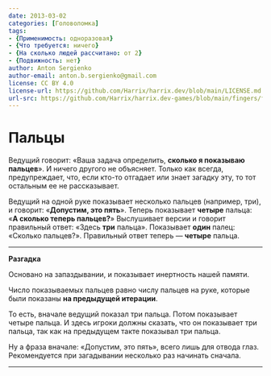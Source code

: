 ```yaml
---
date: 2013-03-02
categories: [Головоломка]
tags:
- {Применимость: одноразовая}
- {Что требуется: ничего}
- {На сколько людей рассчитано: от 2}
- {Подвижность: нет}
author: Anton Sergienko
author-email: anton.b.sergienko@gmail.com
license: CC BY 4.0
license-url: https://github.com/Harrix/harrix.dev/blob/main/LICENSE.md
url-src: https://github.com/Harrix/harrix.dev-games/blob/main/fingers/fingers.md
---
```


# Пальцы

Ведущий говорит: «Ваша задача определить, **сколько я показываю пальцев**». И ничего другого не объясняет. Только как всегда, предупреждает, что, если кто-то отгадает или знает загадку эту, то тот остальным ее не рассказывает.

Ведущий на одной руке показывает несколько пальцев (например, три), и говорит: «**Допустим, это пять**». Теперь показывает **четыре** пальца: «**А сколько теперь пальцев?**» Выслушивает версии и говорит правильный ответ: «Здесь **три** пальца». Показывает **один** палец: «Сколько пальцев?». Правильный ответ теперь — **четыре** пальца.

---

**Разгадка** <!-- !details -->

Основано на запаздывании, и показывает инертность нашей памяти.

Число показываемых пальцев равно числу пальцев на руке, которые были показаны **на предыдущей итерации**.

То есть, вначале ведущий показал три пальца. Потом показывает четыре пальца. И здесь игроки должны сказать, что он показывает три пальца, так как на предыдущем такте показывал три пальца.

Ну а фраза вначале: «Допустим, это пять», всего лишь для отвода глаз. Рекомендуется при загадывании несколько раз начинать сначала.

---
